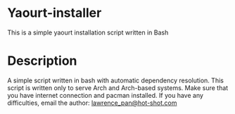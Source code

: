 # Yaourt-installer
This is a simple yaourt installation script written in Bash

# Description
A simple script written in bash with automatic dependency resolution. This script is written only to serve Arch and Arch-based systems. Make sure that you have internet connection and pacman installed. If you have any difficulties, email the author: lawrence_pan@hot-shot.com
